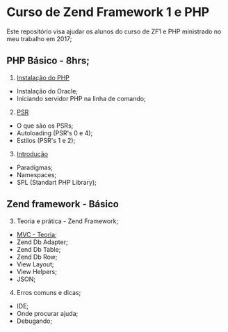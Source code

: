 # Curso de Zend Framework 1 e PHP
Este repositório visa ajudar os alunos do curso de ZF1 e PHP ministrado no meu trabalho em 2017;

## PHP Básico - 8hrs;
1. [Instalação do PHP](https://github.com/paulovitorbal/curso-zf1-php/blob/master/instalacao.md)
  * Instalação do Oracle;
  * Iniciando servidor PHP na linha de comando;
2. [PSR](https://github.com/paulovitorbal/curso-zf1-php/blob/master/psr.md)
  * O que são os PSRs;
  * Autoloading (PSR's 0 e 4);
  * Estilos (PSR's 1 e 2);
3. [Introdução](https://github.com/paulovitorbal/curso-zf1-php/blob/master/php-basico-introducao.md)
  * Paradigmas;
  * Namespaces;
  * SPL (Standart PHP Library);
## Zend framework - Básico  
3. Teoria e prática - Zend Framework;
  * [MVC - Teoria](https://github.com/paulovitorbal/curso-zf1-php/blob/master/mvc-teoria.md);
  * Zend Db Adapter;
  * Zend Db Table;
  * Zend Db Row;
  * View Layout;
  * View Helpers;
  * JSON;
4. Erros comuns e dicas;
  * IDE;
  * Onde procurar ajuda;
  * Debugando;
